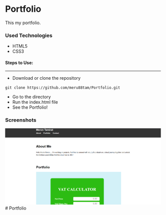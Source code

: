 <h1>Portfolio</h1>

<p>This my portfolio.</p>

<h3>Used Technologies</h3>
<ul>
  <li>HTML5</li>
  <li>CSS3</li>
</ul>

#### Steps to Use:

---

- Download or clone the repository

```
git clone https://github.com/meru88tam/Portfolio.git
```

- Go to the directory
- Run the index.html file
- See the Portfolio!

<h3> Screenshots </h3>
<img src = "https://github.com/meru88tam/My-Portfolio/blob/main/portfolio.png"/>
<br># Portfolio
